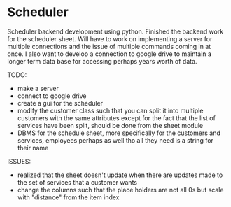 # Scheduler
Scheduler backend development using python. Finished the backend work for the scheduler sheet. Will have to work on implementing a server for multiple connections and the issue of multiple commands coming in at once. I also want to develop a connection to google drive to maintain a longer term data base for accessing perhaps years worth of data. 

TODO:
- make a server 
- connect to google drive 
- create a gui for the scheduler 
- modify the customer class such that you can split it into multiple customers with the same attributes except for the fact that the list of services have been split, should be done from the sheet module 
- DBMS for the schedule sheet, more specifically for the customers and services, employees perhaps as well tho all they need is a string for their name  


ISSUES:
- realized that the sheet doesn't update when there are updates made to the set of services that a customer wants
- change the columns such that the place holders are not all 0s but scale with "distance" from the item index 
